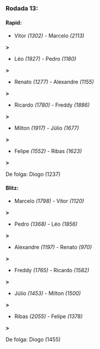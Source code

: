 ### Rodada 13:

#### Rapid:

* Vitor *(1302)*     -     Marcelo *(2113)*

 **>** 
* Léo *(1927)*     -     Pedro *(1180)*

 **>** 
* Renato *(1277)*     -     Alexandre *(1155)*

 **>** 
* Ricardo *(1780)*     -     Freddy *(1886)*

 **>** 
* Milton *(1917)*     -     Júlio *(1677)*

 **>** 
* Felipe *(1552)*     -     Ribas *(1623)*

 **>** 

De folga: Diogo (1237)

#### Blitz:

* Marcelo *(1798)*     -     Vitor *(1120)*

 **>** 
* Pedro *(1368)*     -     Léo *(1856)*

 **>** 
* Alexandre *(1197)*     -     Renato *(970)*

 **>** 
* Freddy *(1765)*     -     Ricardo *(1582)*

 **>** 
* Júlio *(1453)*     -     Milton *(1500)*

 **>** 
* Ribas *(2055)*     -     Felipe *(1378)*

 **>** 

De folga: Diogo (1455)

